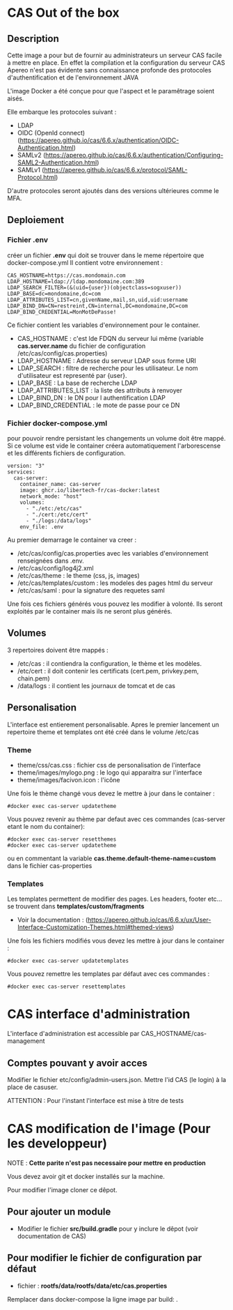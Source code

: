 
# CAS Out of the box
## Description 
Cette image a pour but de fournir au administrateurs un serveur CAS facile à mettre en place. En effet la compilation et la configuration du serveur CAS Apereo n'est pas évidente sans connaissance profonde des protocoles d'authentification et de l'environnement JAVA

L'image Docker a été conçue pour que l'aspect et le paramêtrage soient aisés. 

Elle embarque les protocoles suivant : 

* LDAP
* OIDC (OpenId connect) (https://apereo.github.io/cas/6.6.x/authentication/OIDC-Authentication.html) 
* SAMLv2 (https://apereo.github.io/cas/6.6.x/authentication/Configuring-SAML2-Authentication.html) 
* SAMLv1 (https://apereo.github.io/cas/6.6.x/protocol/SAML-Protocol.html) 

D'autre protocoles seront ajoutés dans des versions ultérieures comme le MFA. 
 
## Deploiement 

### Fichier .env
créer un fichier **.env** qui doit se trouver dans le meme répertoire que docker-compose.yml
Il contient votre environnement : 

``` 
CAS_HOSTNAME=https://cas.mondomain.com
LDAP_HOSTNAME=ldap://ldap.mondomaine.com:389
LDAP_SEARCH_FILTER=(&(uid={user})(objectclass=sogxuser))
LDAP_BASE=dc=mondomaine,dc=com
LDAP_ATTRIBUTES_LIST=cn,givenName,mail,sn,uid,uid:username
LDAP_BIND_DN=CN=restreint,CN=internal,DC=mondomaine,DC=com
LDAP_BIND_CREDENTIAL=MonMotDePasse!

```
Ce fichier contient les variables d'environnement pour le container.

* CAS_HOSTNAME : c'est lde FDQN du serveur lui même (variable **cas.server.name** du fichier de configuration /etc/cas/config/cas.properties)
* LDAP_HOSTNAME : Adresse du serveur LDAP sous forme URI
* LDAP_SEARCH : filtre de recherche pour les utilisateur. Le nom d'utilisateur est representé par {user}. 
* LDAP_BASE : La base de recherche LDAP
* LDAP_ATTRIBUTES_LIST : la liste des attributs à renvoyer 
* LDAP_BIND_DN : le DN pour l authentification LDAP
* LDAP_BIND_CREDENTIAL : le mote de passe pour ce DN 

### Fichier docker-compose.yml
pour pouvoir rendre persistant les changements un volume doit être mappé. Si ce volume est vide le container créera automatiquement l'arborescense et les différents fichiers de configuration. 

```
version: "3"
services:
  cas-server:
    container_name: cas-server
    image: ghcr.io/libertech-fr/cas-docker:latest
    network_mode: "host"
    volumes: 
      - "./etc:/etc/cas"
      - "./cert:/etc/cert"
      - "./logs:/data/logs"
    env_file: .env
```

Au premier demarrage le container va creer : 

* /etc/cas/config/cas.properties avec les variables d'environnement renseignées dans .env.
* /etc/cas/config/log4j2.xml
* /etc/cas/theme : le theme (css, js, images)
* /etc/cas/templates/custom : les modeles des pages html du serveur
* /etc/cas/saml : pour la signature des requetes saml

Une fois ces fichiers générés vous pouvez les modifier à volonté. Ils seront exploités par le container mais ils ne seront plus générés. 

## Volumes 
3 repertoires doivent être mappés : 
* /etc/cas : il contiendra la configuration, le thème et les modèles.
* /etc/cert : il doit contenir les certificats (cert.pem, privkey.pem, chain.pem)
* /data/logs : il contient les journaux de tomcat et de cas 

## Personalisation
L'interface est entierement personalisable.
Apres le premier lancement un repertoire theme et templates ont été créé dans le volume /etc/cas
### Theme
* theme/css/cas.css : fichier css de personalisation de l'interface
* theme/images/mylogo.png : le logo qui apparaitra sur l'interface
* theme/images/facivon.icon : l'icône 

Une fois le thème changé vous devez le mettre à jour dans le container : 

```
#docker exec cas-server updatetheme
```

Vous pouvez revenir au thème par defaut avec ces commandes (cas-server etant le nom du container): 


```
#docker exec cas-server resetthemes
#docker exec cas-server updatetheme
```
ou en commentant la variable **cas.theme.default-theme-name=custom** dans le fichier cas-properties

### Templates 
Les templates permettent de modifier des pages. Les headers, footer etc... se trouvent dans **templates/custom/fragments**

* Voir la documentation : (https://apereo.github.io/cas/6.6.x/ux/User-Interface-Customization-Themes.html#themed-views)

Une fois les fichiers modifiés vous devez les mettre à jour dans le container : 

```
#docker exec cas-server updatetemplates

```

Vous pouvez remettre les templates par défaut avec ces commandes : 


```
#docker exec cas-server resettemplates
```

# CAS interface d'administration 
L'interface d'administration est accessible par CAS_HOSTNAME/cas-management

## Comptes pouvant y avoir acces 
Modifier le fichier etc/config/admin-users.json. Mettre l'id CAS (le login) à la place de casuser.

ATTENTION : Pour l'instant l'interface est mise à titre de tests




# CAS modification de l'image (Pour les developpeur)
NOTE : **Cette parite n'est pas necessaire pour mettre en production**

Vous devez avoir git et docker installés sur la machine.

Pour modifier l'image cloner ce dêpot.

## Pour ajouter un module 
* Modifier le fichier **src/build.gradle** pour y inclure le dêpot (voir documentation de CAS)

## Pour modifier le fichier de configuration par défaut 
* fichier : **rootfs/data/rootfs/data/etc/cas.properties**

Remplacer dans docker-compose la ligne image par build: .



